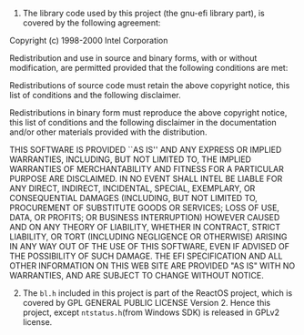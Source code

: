 1. The library code used by this project (the gnu-efi library part), is covered by
the following agreement:

Copyright (c) 1998-2000 Intel Corporation

Redistribution and use in source and binary forms, with or without modification,
are permitted provided that the following conditions are met:

Redistributions of source code must retain the above copyright notice, this list
of conditions and the following disclaimer.

Redistributions in binary form must reproduce the above copyright notice, this
list of conditions and the following disclaimer in the documentation and/or
other materials provided with the distribution.

THIS SOFTWARE IS PROVIDED ``AS IS'' AND ANY EXPRESS OR IMPLIED WARRANTIES,
INCLUDING, BUT NOT LIMITED TO, THE IMPLIED WARRANTIES OF MERCHANTABILITY AND
FITNESS FOR A PARTICULAR PURPOSE ARE DISCLAIMED. IN NO EVENT SHALL INTEL BE
LIABLE FOR ANY DIRECT, INDIRECT, INCIDENTAL, SPECIAL, EXEMPLARY, OR
CONSEQUENTIAL DAMAGES (INCLUDING, BUT NOT LIMITED TO, PROCUREMENT OF
SUBSTITUTE GOODS OR SERVICES; LOSS OF USE, DATA, OR PROFITS; OR BUSINESS
INTERRUPTION) HOWEVER CAUSED AND ON ANY THEORY OF LIABILITY, WHETHER IN
CONTRACT, STRICT LIABILITY, OR TORT (INCLUDING NEGLIGENCE OR OTHERWISE)
ARISING IN ANY WAY OUT OF THE USE OF THIS SOFTWARE, EVEN IF ADVISED OF THE
POSSIBILITY OF SUCH DAMAGE. THE EFI SPECIFICATION AND ALL OTHER INFORMATION
ON THIS WEB SITE ARE PROVIDED "AS IS" WITH NO WARRANTIES, AND ARE SUBJECT
TO CHANGE WITHOUT NOTICE.

2. The `bl.h` included in this project is part of the ReactOS project, which is covered
by GPL GENERAL PUBLIC LICENSE Version 2. Hence this project, except `ntstatus.h`(from Windows SDK) 
is released in GPLv2 license.